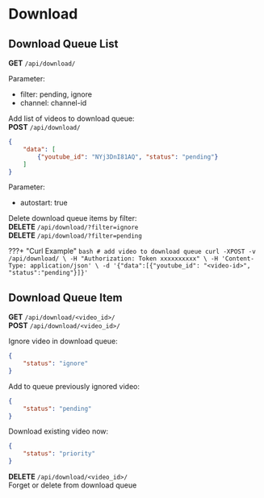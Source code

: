 # Download

## Download Queue List
**GET** `/api/download/`

Parameter:  

- filter: pending, ignore
- channel: channel-id

Add list of videos to download queue:  
**POST** `/api/download/`
```json
{
    "data": [
        {"youtube_id": "NYj3DnI81AQ", "status": "pending"}
    ]
}
```
Parameter:

- autostart: true

Delete download queue items by filter:  
**DELETE** `/api/download/?filter=ignore`  
**DELETE** `/api/download/?filter=pending`

???+ "Curl Example"
    ```bash
    # add video to download queue
    curl -XPOST -v /api/download/ \
      -H "Authorization: Token xxxxxxxxxx" \
      -H 'Content-Type: application/json' \
      -d '{"data":[{"youtube_id": "<video-id>", "status":"pending"}]}'
    ```

## Download Queue Item
**GET** `/api/download/<video_id>/`  
**POST** `/api/download/<video_id>/`

Ignore video in download queue:
```json
{
    "status": "ignore"
}
```

Add to queue previously ignored video:
```json
{
    "status": "pending"
}
```

Download existing video now:
```json
{
    "status": "priority"
}
```

**DELETE** `/api/download/<video_id>/`  
Forget or delete from download queue
